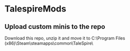 # TalespireMods

## Upload custom minis to the repo


Download this repo, unzip it and move it to C:\Program Files (x86)\Steam\steamapps\common\TaleSpire\
